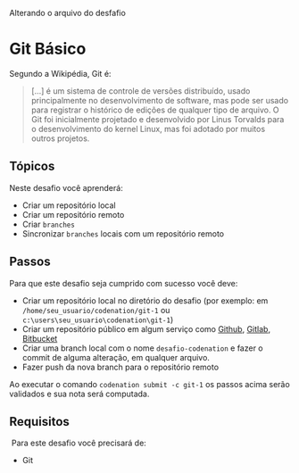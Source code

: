 Alterando o arquivo do desfafio


# Git Básico

Segundo a Wikipédia, Git é: 

> [...] é um sistema de controle de versões distribuído, usado principalmente no desenvolvimento de software, mas pode ser usado para registrar o histórico de edições de qualquer tipo de arquivo. O Git foi inicialmente projetado e desenvolvido por Linus Torvalds para o desenvolvimento do kernel Linux, mas foi adotado por muitos outros projetos.

## Tópicos

Neste desafio você aprenderá:

- Criar um repositório local
- Criar um repositório remoto
- Criar ```branches``` 
- Sincronizar ```branches``` locais com um repositório remoto

## Passos

Para que este desafio seja cumprido com sucesso você deve: 

- Criar um repositório local no diretório do desafio (por exemplo: em ```/home/seu_usuario/codenation/git-1``` ou ```c:\users\seu_usuario\codenation\git-1```)
- Criar um repositório público em algum serviço como [Github](https://github.com), [Gitlab](https://gitlab.com), [Bitbucket](https://bitbucket.org)
- Criar uma branch local com o nome ```desafio-codenation``` e fazer o commit de alguma alteração, em qualquer arquivo.
- Fazer push da nova branch para o repositório remoto

Ao executar o comando ```codenation submit -c git-1``` os passos acima serão validados e sua nota será computada.

## Requisitos
​
Para este desafio você precisará de:

- Git
